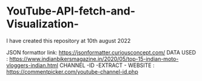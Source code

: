 # YouTube-API-fetch-and-Visualization-
I have created this repository at 10th august 2022

JSON formattor link: https://jsonformatter.curiousconcept.com/
DATA USED : https://www.indianbikersmagazine.in/2020/05/top-15-indian-moto-vloggers-indian.html
CHANNEL -ID -EXTRACT - WEBSITE : https://commentpicker.com/youtube-channel-id.php
